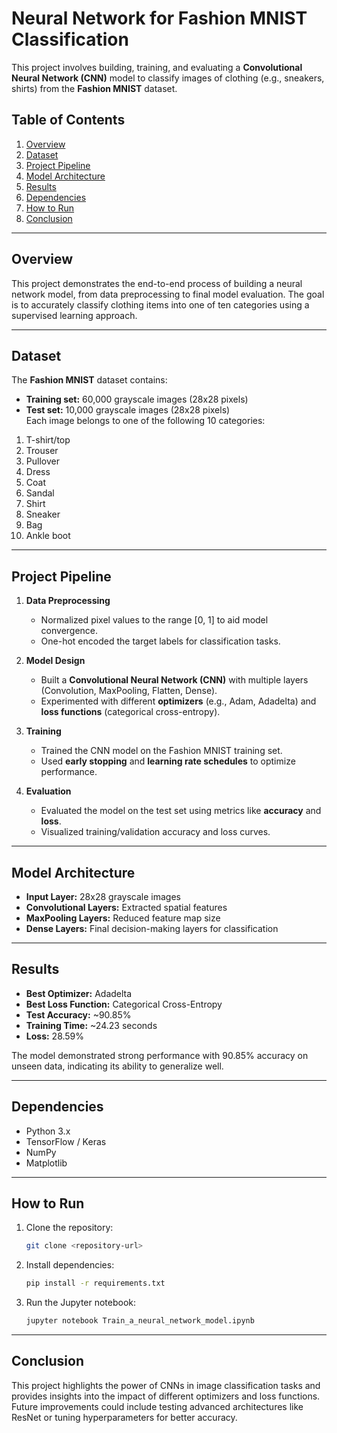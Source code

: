 # Neural Network for Fashion MNIST Classification  

This project involves building, training, and evaluating a **Convolutional Neural Network (CNN)** model to classify images of clothing (e.g., sneakers, shirts) from the **Fashion MNIST** dataset.  

## Table of Contents  
1. [Overview](#overview)  
2. [Dataset](#dataset)  
3. [Project Pipeline](#project-pipeline)  
4. [Model Architecture](#model-architecture)  
5. [Results](#results)  
6. [Dependencies](#dependencies)  
7. [How to Run](#how-to-run)  
8. [Conclusion](#conclusion)  

---

## Overview  
This project demonstrates the end-to-end process of building a neural network model, from data preprocessing to final model evaluation. The goal is to accurately classify clothing items into one of ten categories using a supervised learning approach.  

---

## Dataset  
The **Fashion MNIST** dataset contains:
- **Training set:** 60,000 grayscale images (28x28 pixels)
- **Test set:** 10,000 grayscale images (28x28 pixels)  
Each image belongs to one of the following 10 categories:  
1. T-shirt/top  
2. Trouser  
3. Pullover  
4. Dress  
5. Coat  
6. Sandal  
7. Shirt  
8. Sneaker  
9. Bag  
10. Ankle boot  

---

## Project Pipeline  
1. **Data Preprocessing**  
   - Normalized pixel values to the range [0, 1] to aid model convergence.  
   - One-hot encoded the target labels for classification tasks.  

2. **Model Design**  
   - Built a **Convolutional Neural Network (CNN)** with multiple layers (Convolution, MaxPooling, Flatten, Dense).  
   - Experimented with different **optimizers** (e.g., Adam, Adadelta) and **loss functions** (categorical cross-entropy).  

3. **Training**  
   - Trained the CNN model on the Fashion MNIST training set.  
   - Used **early stopping** and **learning rate schedules** to optimize performance.  

4. **Evaluation**  
   - Evaluated the model on the test set using metrics like **accuracy** and **loss**.  
   - Visualized training/validation accuracy and loss curves.  

---

## Model Architecture  
- **Input Layer:** 28x28 grayscale images  
- **Convolutional Layers:** Extracted spatial features  
- **MaxPooling Layers:** Reduced feature map size  
- **Dense Layers:** Final decision-making layers for classification  

---

## Results  
- **Best Optimizer:** Adadelta  
- **Best Loss Function:** Categorical Cross-Entropy  
- **Test Accuracy:** ~90.85%  
- **Training Time:** ~24.23 seconds  
- **Loss:** 28.59%  

The model demonstrated strong performance with 90.85% accuracy on unseen data, indicating its ability to generalize well.  

---

## Dependencies  
- Python 3.x  
- TensorFlow / Keras  
- NumPy  
- Matplotlib  

---

## How to Run  
1. Clone the repository:  
   ```bash
   git clone <repository-url>
   ```  
2. Install dependencies:  
   ```bash
   pip install -r requirements.txt
   ```  
3. Run the Jupyter notebook:  
   ```bash
   jupyter notebook Train_a_neural_network_model.ipynb
   ```  

---

## Conclusion  
This project highlights the power of CNNs in image classification tasks and provides insights into the impact of different optimizers and loss functions. Future improvements could include testing advanced architectures like ResNet or tuning hyperparameters for better accuracy.  




